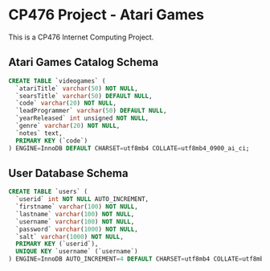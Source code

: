 # CP476 Project - Atari Games

This is a CP476 Internet Computing Project.


## Atari Games Catalog Schema
```sql
CREATE TABLE `videogames` (
  `atariTitle` varchar(50) NOT NULL,
  `searsTitle` varchar(50) DEFAULT NULL,
  `code` varchar(20) NOT NULL,
  `leadProgrammer` varchar(50) DEFAULT NULL,
  `yearReleased` int unsigned NOT NULL,
  `genre` varchar(20) NOT NULL,
  `notes` text,
  PRIMARY KEY (`code`)
) ENGINE=InnoDB DEFAULT CHARSET=utf8mb4 COLLATE=utf8mb4_0900_ai_ci;
```

## User Database Schema
```sql
CREATE TABLE `users` (
  `userid` int NOT NULL AUTO_INCREMENT,
  `firstname` varchar(100) NOT NULL,
  `lastname` varchar(100) NOT NULL,
  `username` varchar(100) NOT NULL,
  `password` varchar(1000) NOT NULL,
  `salt` varchar(1000) NOT NULL,
  PRIMARY KEY (`userid`),
  UNIQUE KEY `username` (`username`)
) ENGINE=InnoDB AUTO_INCREMENT=4 DEFAULT CHARSET=utf8mb4 COLLATE=utf8mb4_0900_ai_ci;
```